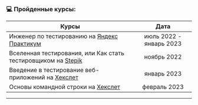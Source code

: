 
### 💻 Пройденные курсы:

| Курсы                                                           | Дата              |
| ----------------------------------------------------------------| :---------------: |
| Инженер по тестированию на [Яндекс Практикум](https://practicum.yandex.ru/profile/qa-engineer/)          | июль 2022 - январь 2023 |
| Вселенная тестирования, или Как стать тестировщиком на [Stepik](https://stepik.org/course/118842/info)   | ноябрь 2022             |  
|Введение в тестирование веб-приложений на [Хекслет](https://ru.hexlet.io/courses/web-testing-basics)      | январь 2023             | 
|Основы командной строки на [Хекслет](https://ru.hexlet.io/courses/cli-basics)                             | февраль 2023            |

--- 
